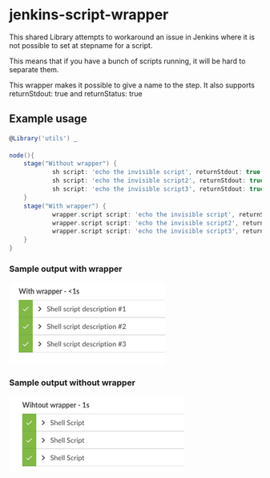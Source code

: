 # jenkins-script-wrapper
This shared Library attempts to workaround an issue in Jenkins where
it is not possible to set at stepname for a script.

This means that if you have a bunch of scripts running, it will be hard to
separate them.

This wrapper makes it possible to give a name to the step.
It also supports returnStdout: true and returnStatus: true

## Example usage
```groovy
@Library('utils') _

node(){
    stage("Without wrapper") {
            sh script: 'echo the invisible script', returnStdout: true
            sh script: 'echo the invisible script2', returnStdout: true
            sh script: 'echo the invisible script3', returnStdout: true
    }
    stage("With wrapper") {
            wrapper.script script: 'echo the invisible script', returnStdout: true, stepName: "description #1"
            wrapper.script script: 'echo the invisible script2', returnStdout: true, stepName: "description #2"
            wrapper.script script: 'echo the invisible script3', returnStdout: true, stepName: "description #3"
    }
}
```
### Sample output with wrapper
![alt text](media/with.png "With the wrapper")

### Sample output without wrapper
![alt text](media/without.png "without the wrapper")
